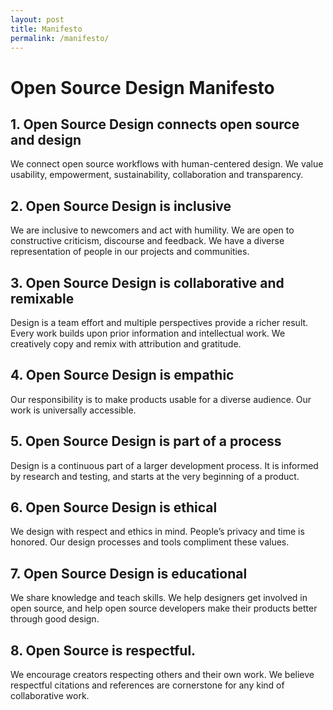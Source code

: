 ```yaml
---
layout: post
title: Manifesto
permalink: /manifesto/
---
```


# Open Source Design Manifesto

## 1. Open Source Design connects open source and design
We connect open source workflows with human-centered design. We value usability, empowerment, sustainability, collaboration and transparency.

## 2. Open Source Design is inclusive
We are inclusive to newcomers and act with humility. We are open to constructive criticism, discourse and feedback. We have a diverse representation of people in our projects and communities.

## 3. Open Source Design is collaborative and remixable
Design is a team effort and multiple perspectives provide a richer result. Every work builds upon prior information and intellectual work. We creatively copy and remix with attribution and gratitude.

## 4. Open Source Design is empathic
Our responsibility is to make products usable for a diverse audience. Our work is universally accessible.

## 5. Open Source Design is part of a process
Design is a continuous part of a larger development process. It is informed by research and testing, and starts at the very beginning of a product.

## 6. Open Source Design is ethical
We design with respect and ethics in mind. People’s privacy and time is honored. Our design processes and tools compliment these values.

## 7. Open Source Design is educational
We share knowledge and teach skills. We help designers get involved in open source, and help open source developers make their products better through good design.

## 8. Open Source is respectful.
We encourage creators respecting others and their own work. We believe respectful citations and references are cornerstone for any kind of collaborative work.
